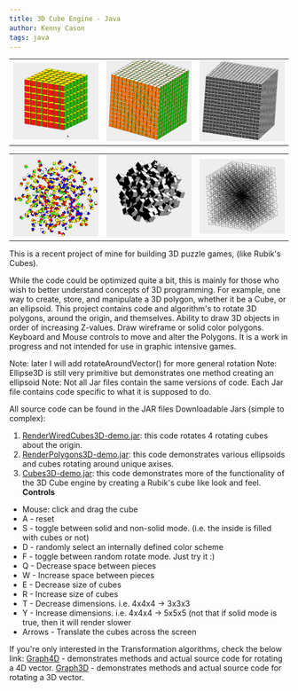 ```yaml
---
title: 3D Cube Engine - Java
author: Kenny Cason
tags: java
---
```


<table ><tr>
<td><a href="/code/java/cube3D/Screenshot-Cubes3D-4.png" target="_blank" alt="3D rotating cube engine java" ><img src="/code/java/cube3D/Screenshot-Cubes3D-4.png" width="190" /></a></td>
<td><div<a href="/code/java/kubix/Screenshot-Kubix-8.png" target="_blank" alt="3D rotating cube engine java" ><img src="/code/java/kubix/Screenshot-Kubix-8.png" width="190" /></a></td>
<td><a href="/code/java/cube3D/Screenshot-Cubes3D-2.png" target="_blank" alt="3D rotating cube engine java" ><img src="/code/java/cube3D/Screenshot-Cubes3D-2.png" width="190" /></a></td>
</tr></table>

<table ><tr>
<td><a href="/code/java/kubix/Kubix-RandomCubes.png" target="_blank" alt="3D rotating cube engine java" ><img src="/code/java/kubix/Kubix-RandomCubes.png" width="190" /></a></td>
<td><a href="/code/java/cube3D/Screenshot-Cubes3D.png" target="_blank" alt="3D rotating cube engine java" ><img src="/code/java/cube3D/Screenshot-Cubes3D.png" width="190" /></a></td>
<td><a href="/code/java/kubix/Screenshot-Kubix-1.png" target="_blank" alt="3D rotating cube engine java" ><img src="/code/java/kubix/Screenshot-Kubix-1.png" width="190" /></a></td>
</tr></table>

This is a recent project of mine for building 3D puzzle games, (like Rubik's Cubes).

While the code could be optimized quite a bit, this is mainly for those who wish to better understand concepts of 3D programming. For example, one way to create, store, and manipulate a 3D polygon, whether it be a Cube, or an ellipsoid. This project contains code and algorithm's to rotate 3D polygons, around the origin, and themselves. Ability to draw 3D objects in order of increasing Z-values. Draw wireframe or solid color polygons. Keyboard and Mouse controls to move and alter the Polygons. It is a work in progress and not intended for use in graphic intensive games.

Note: later I will add rotateAroundVector() for more general rotation
Note: Ellipse3D is still very primitive but demonstrates one method creating an ellipsoid
Note: Not all Jar files contain the same versions of code. Each Jar file contains code specific to what it is supposed to do.

All source code can be found in the JAR files
Downloadable Jars (simple to complex):
1. <a href="/code/java/cube3D/RenderWiredCubes3D-demo.jar">RenderWiredCubes3D-demo.jar</a>: this code rotates 4 rotating cubes about the origin.
2.  <a href="/code/java/cube3D/RenderPolygons3D-demo.jar">RenderPolygons3D-demo.jar</a>: this code demonstrates various ellipsoids and cubes rotating around unique axises.
3. <a href="/code/java/cube3D/Cubes3D-demo.jar">Cubes3D-demo.jar</a>: this code demonstrates more of the functionality of the 3D Cube engine by creating a Rubik's cube like look and feel.
<b>Controls</b>
<ul>
 <li>Mouse: click and drag the cube</li>
 <li>A - reset</li>
 <li>S - toggle between solid and non-solid mode. (i.e. the inside is filled with cubes or not)</li>
 <li>D - randomly select an internally defined color scheme</li>
 <li>F - toggle between random rotate mode. Just try it :)</li>
 <li>Q - Decrease space between pieces</li>
 <li>W - Increase space between pieces</li>
 <li>E - Decrease size of cubes</li>
 <li>R - Increase size of cubes</li>
 <li>T - Decrease dimensions. i.e. 4x4x4 -> 3x3x3</li>
 <li>Y - Increase dimensions. i.e. 4x4x4 -> 5x5x5 (not that if solid mode is true, then it will render slower</li>
 <li>Arrows - Translate the cubes across the screen</li>
</ul>

If you're only interested in the Transformation algorithms, check the below link:
<a href="/posts/2009-01-08-graph4d-rotation4d-project-to-2d.html" >Graph4D</a> - demonstrates methods and actual source code for rotating a 4D vector.
<a href="/posts/2008-12-25-graph3d-java-project-3d-points-to-2d.html" >Graph3D</a> - demonstrates methods and actual source code for rotating a 3D vector.
